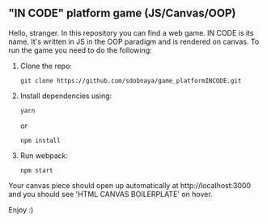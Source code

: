 ## "IN CODE" platform game (JS/Canvas/OOP)


Hello, stranger. 
In this repository you can find a web game. IN CODE is its name. It's written in JS in the OOP paradigm and is rendered on canvas. To run the game you need to do the following:

1.  Clone the repo:

        git clone https://github.com/sdobnaya/game_platformINCODE.git

2.  Install dependencies using:

        yarn

    or

        npm install

3.  Run webpack:

        npm start

Your canvas piece should open up automatically at http://localhost:3000 and you should see 'HTML CANVAS BOILERPLATE' on hover.

Enjoy :)
